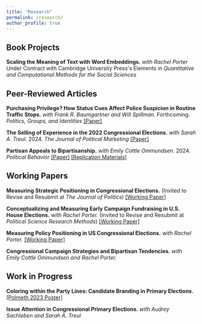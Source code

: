 ```yaml
---
title: "Research"
permalink: /research/
author_profile: true
---
```


## Book Projects
**Scaling the Meaning of Text with Word Embeddings.** *with Rachel Porter* Under Contract with Cambridge University Press's Elements in *Quantitative and Computational Methods for the Social Sciences*

## Peer-Reviewed Articles
**Purchasing Privilege? How Status Cues Affect Police Suspicion in Routine Traffic Stops.** *with Frank R. Baumgartner and Will Spillman.* Forthcoming. *Politics, Groups, and Identities* [[Paper]](https://doi.org/10.1080/21565503.2024.2378034)

**The Selling of Experience in the 2022 Congressional Elections.** *with Sarah A. Treul.* 2024. *The Journal of Political Marketing* [[Paper]](https://doi.org/10.1080/15377857.2024.2371765)

**Partisan Appeals to Bipartisanship.** *with Emily Cottle Ommundsen.*  2024. *Political Behavior* [[Paper]](https://doi.org/10.1007/s11109-022-09838-7/files/case_cottle_partisanappeals.pdf) [[Replication Materials]](https://doi.org/10.1007/s11109-022-09838-7)

## Working Papers

**Measuring Strategic Positioning in Congressional Elections.** (Invited to Revise and Resubmit at *The Journal of Politics*) [[Working Paper]](/files/case_measuringpositioning.pdf)

**Conceptualizing and Measuring Early Campaign Fundraising in U.S. House Elections.** *with Rachel Porter.* (Invited to Revise and Resubmit at *Political Science Research Methods*) [[Working Paper]](/files/case_porter_money.pdf)

**Measuring Policy Positioning in US Congressional Elections.** *with Rachel Porter.* [[Working Paper]](/files/case_porter_issues.pdf)

**Congressional Campaign Strategies and Bipartisan Tendencies.** *with Emily Cottle Ommundsen and Rachel Porter.*

## Work in Progress

**Coloring within the Party Lines: Candidate Branding in Primary Elections.** [[Polmeth 2023 Poster]](/files/case_logos_poster.pdf)

**Issue Attention in Congressional Primary Elections.** *with Audrey Sachleben and Sarah A. Treul*

